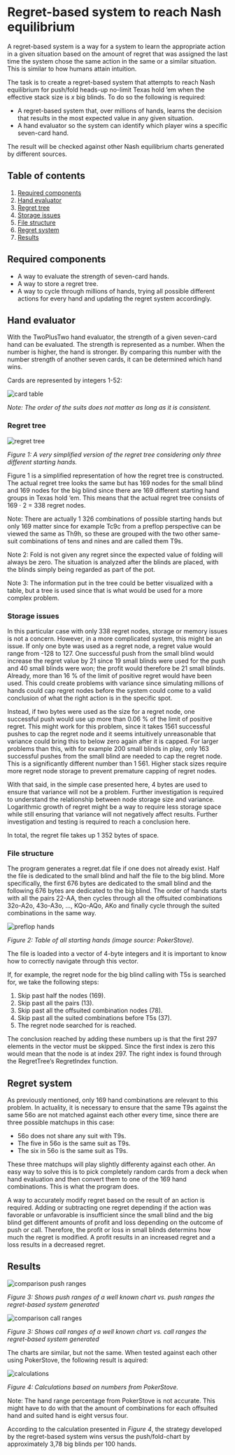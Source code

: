 # Regret-based system to reach Nash equilibrium  
A regret-based system is a way for a system to learn the appropriate action in a given situation based on the amount of regret that was assigned the last time the system chose the same action in the same or a similar situation. This is similar to how humans attain intuition.

The task is to create a regret-based system that attempts to reach Nash equilibrium for push/fold heads-up no-limit Texas hold ’em when the effective stack size is *x* big blinds. To do so the following is required:

* A regret-based system that, over millions of hands, learns the decision that results in the most expected value in any given situation.
* A hand evaluator so the system can identify which player wins a specific seven-card hand.

The result will be checked against other Nash equilibrium charts generated by different sources.


## Table of contents
1. [Required components](#required-components)
2. [Hand evaluator](#hand-evaluator)
3. [Regret tree](#regret-tree)
4. [Storage issues](#storage-issues)
5. [File structure](#file-structure)
6. [Regret system](#regret-system)
7. [Results](#results)

## Required components <a name="required-components"></a>
* A way to evaluate the strength of seven-card hands.
* A way to store a regret tree.
* A way to cycle through millions of hands, trying all possible different actions for every hand and updating the regret system accordingly.

## Hand evaluator <a name="hand-evaluator"></a>
With the TwoPlusTwo hand evaluator, the strength of a given seven-card hand can be evaluated. The strength is represented as a number. When the number is higher, the hand is stronger. By comparing this number with the number strength of another seven cards, it can be determined which hand wins.

Cards are represented by integers 1-52:

![card table](img/table.png)

*Note: The order of the suits does not matter as long as it is consistent.*

### Regret tree <a name="regret-tree"></a>
![regret tree](img/tree.png)

*Figure 1: A very simplified version of the regret tree considering only three different starting hands.*

Figure 1 is a simplified representation of how the regret tree is constructed. The actual regret tree looks the same but has 169 nodes for the small blind and 169 nodes for the big blind since there are 169 different starting hand groups in Texas hold ‘em. This means that the actual regret tree consists of 169 ⋅ 2 = 338 regret nodes.

Note: There are actually 1 326 combinations of possible starting hands but only 169 matter since for example Tc9c from a preflop perspective can be viewed the same as Th9h, so these are grouped with the two other same-suit combinations of tens and nines and are called them T9s.

Note 2: Fold is not given any regret since the expected value of folding will always be zero. The situation is analyzed after the blinds are placed, with the blinds simply being regarded as part of the pot.

Note 3: The information put in the tree could be better visualized with a table, but a tree is used since that is what would be used for a more complex problem.

### Storage issues <a name="storage-issues"></a>
In this particular case with only 338 regret nodes, storage or memory issues is not a concern. However, in a more complicated system, this might be an issue. If only one byte was used as a regret node, a regret value would range from -128 to 127. One successful push from the small blind would increase the regret value by 21 since 19 small blinds were used for the push and 40 small blinds were won; the profit would therefore be 21 small blinds. Already, more than 16 % of the limit of positive regret would have been used. This could create problems with variance since simulating millions of hands could cap regret nodes before the system could come to a valid conclusion of what the right action is in the specific spot.

Instead, if two bytes were used as the size for a regret node, one successful push would use up more than 0.06 % of the limit of positive regret. This might work for this problem, since it takes 1561 successful pushes to cap the regret node and it seems intuitively unreasonable that variance could bring this to below zero again after it is capped. For larger problems than this, with for example 200 small blinds in play, only 163 successful pushes from the small blind are needed to cap the regret node. This is a significantly different number than 1 561. Higher stack sizes require more regret node storage to prevent premature capping of regret nodes.

With that said, in the simple case presented here, 4 bytes are used to ensure that variance will not be a problem. Further investigation is required to understand the relationship between node storage size and variance. Logarithmic growth of regret might be a way to require less storage space while still ensuring that variance will not negatively affect results. Further investigation and testing is required to reach a conclusion here.

In total, the regret file takes up 1 352 bytes of space.

### File structure <a name="file-structure"></a>
The program generates a regret.dat file if one does not already exist. Half the file is dedicated to the small blind and half the file to the big blind. More specifically, the first 676 bytes are dedicated to the small blind and the following 676 bytes are dedicated to the big blind. The order of hands starts with all the pairs 22-AA, then cycles through all the offsuited combinations 32o-A2o, 43o-A3o, …, KQo-AQo, AKo and finally cycle through the suited combinations in the same way.

![preflop hands](img/preflop_hands.png)

*Figure 2: Table of all starting hands (image source: PokerStove).*

The file is loaded into a vector of 4-byte integers and it is important to know how to correctly navigate through this vector.

If, for example, the regret node for the big blind calling with T5s is searched for, we take the following steps:

1. Skip past half the nodes (169).
2. Skip past all the pairs (13).
3. Skip past all the offsuited combination nodes (78).
4. Skip past all the suited combinations before T5s (37).
5. The regret node searched for is reached.

The conclusion reached by adding these numbers up is that the first 297 elements in the vector must be skipped. Since the first index is zero this would mean that the node is at index 297. The right index is found through the RegretTree’s RegretIndex function.

## Regret system <a name="regret-system"></a>
As previously mentioned, only 169 hand combinations are relevant to this problem. In actuality, it is necessary to ensure that the same T9s against the same 56o are not matched against each other every time, since there are three possible matchups in this case:
* 56o does not share any suit with T9s.
* The five in 56o is the same suit as T9s.
* The six in 56o is the same suit as T9s.

These three matchups will play slightly differenty against each other. An easy way to solve this is to pick completely random cards from a deck when hand evaluation and then convert them to one of the 169 hand combinations. This is what the program does.

A way to accurately modify regret based on the result of an action is required. Adding or subtracting one regret depending if the action was favorable or unfavorable is insufficient since the small blind and the big blind get different amounts of profit and loss depending on the outcome of push or call. Therefore, the profit or loss in small blinds determins how much the regret is modified. A profit results in an increased regret and a loss results in a decreased regret.

## Results <a name="results"></a>
![comparison push ranges](img/comparison_push.png)

*Figure 3: Shows push ranges of a well known chart vs. push ranges the regret-based system generated*


![comparison call ranges](img/comparison_call.png)

*Figure 3: Shows call ranges of a well known chart vs. call ranges the regret-based system generated*

The charts are similar, but not the same. When tested against each other using PokerStove, the following result is aquired:

![calculations](img/calculations.png)

*Figure 4: Calculations based on numbers from PokerStove.*

Note: The hand range percentage from PokerStove is not accurate. This might have to do with that the amount of combinations for each offsuited hand and suited hand is eight versus four.

According to the calculation presented in *Figure 4*, the strategy developed by the regret-based system wins versus the push/fold-chart by approximately 3,78 big blinds per 100 hands.
